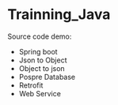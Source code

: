 # Trainning_Java
Source code demo:
- Spring boot
- Json to Object
- Object to json
- Pospre Database
- Retrofit
- Web Service
